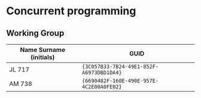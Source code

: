 # Concurrent programming

## Working Group

| Name Surname (initials) | GUID                                     |
| ----------------------- | ---------------------------------------- |
| JL 717                  | `{3C057B33-7B24-49E1-852F-A6973DBD1DA4}` |
| AM 738                  | `{6690482F-160E-490E-957E-4C2E00A0FE02}` |
